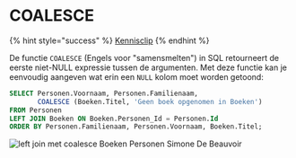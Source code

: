 # COALESCE

{% hint style="success" %}
[Kennisclip](https://youtu.be/zvEnDNEc0ZQ)
{% endhint %}

De functie `COALESCE` (Engels voor "samensmelten") in SQL retourneert de eerste niet-NULL expressie tussen de argumenten. Met deze functie kan je eenvoudig aangeven wat erin een `NULL` kolom moet worden getoond:

```sql
SELECT Personen.Voornaam, Personen.Familienaam,
       COALESCE (Boeken.Titel, 'Geen boek opgenomen in Boeken') 
FROM Personen
LEFT JOIN Boeken ON Boeken.Personen_Id = Personen.Id
ORDER BY Personen.Familienaam, Personen.Voornaam, Boeken.Titel;
```

![left join met coalesce Boeken Personen Simone De Beauvoir](https://modernways.be/myap/it/image/sql/left%20join%20met%20coalesce%20Boeken%20Personen%20Simone%20De%20Beauvoir.png)
